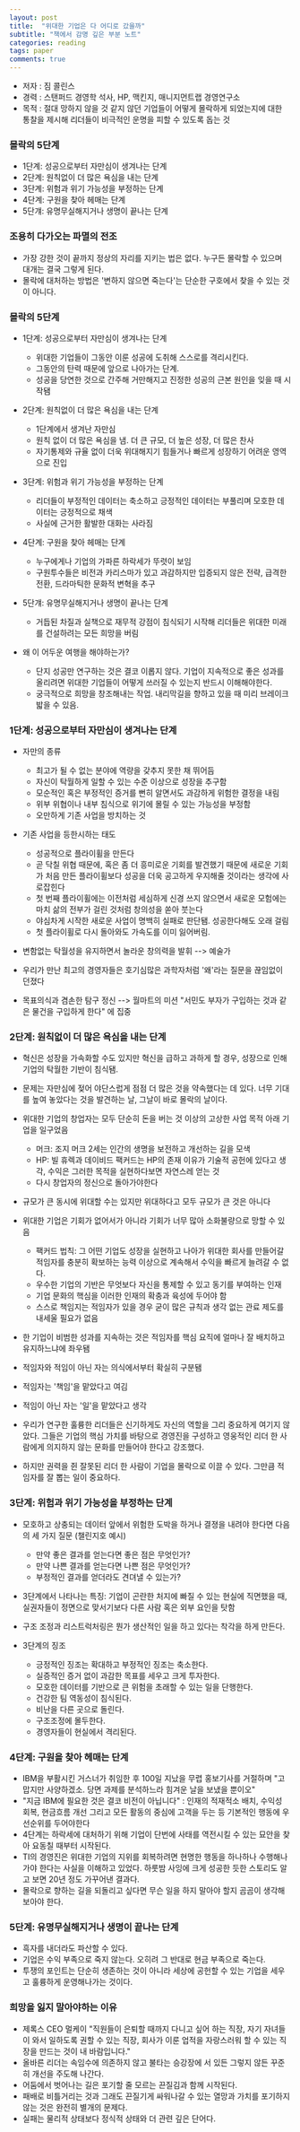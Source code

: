 ```yaml
---
layout: post
title:  "위대한 기업은 다 어디로 갔을까"
subtitle: "책에서 감명 깊은 부분 노트"
categories: reading
tags: paper
comments: true
---
```


- 저자 : 짐 콜린스
- 경력 : 스탠퍼드 경영학 석사, HP, 맥킨지, 매니지먼트랩 경영연구소
- 목적 : 절대 망하지 않을 것 같지 않던 기업들이 어떻게 몰락하게 되었는지에 대한 통찰을 제시해 리더들이 비극적인 운명을 피할 수 있도록 돕는 것

### 몰락의 5단계

- 1단계: 성공으로부터 자만심이 생겨나는 단계
- 2단계: 원칙없이 더 많은 욕심을 내는 단계
- 3단계: 위험과 위기 가능성을 부정하는 단계
- 4단계: 구원을 찾아 헤매는 단계
- 5단걔: 유명무실해지거나 생명이 끝나는 단계


### 조용히 다가오는 파멸의 전조

- 가장 강한 것이 끝까지 정상의 자리를 지키는 법은 없다. 누구든 몰락할 수 있으며 대개는 결국 그렇게 된다.
- 몰락에 대처하는 방법은 '변하지 않으면 죽는다'는 단순한 구호에서 찾을 수 있는 것이 아니다.


### 몰락의 5단계

- 1단계: 성공으로부터 자만심이 생겨나는 단계
  - 위대한 기업들이 그동안 이룬 성공에 도취해 스스로를 격리시킨다.
  - 그동안의 탄력 때문에 앞으로 나아가는 단계.
  - 성공을 당연한 것으로 간주해 거만해지고 진정한 성공의 근본 원인을 잊을 때 시작됌
- 2단계: 원칙없이 더 많은 욕심을 내는 단계
  - 1단계에서 생겨난 자만심
  - 원칙 없이 더 많은 욕심을 냄. 더 큰 규모, 더 높은 성장, 더 많은 찬사
  - 자기통제와 규율 없이 더욱 위대해지기 힘들거나 빠르게 성장하기 어려운 영역으로 진입
- 3단계: 위험과 위기 가능성을 부정하는 단계
  - 리더들이 부정적인 데이터는 축소하고 긍정적인 데이터는 부풀리며 모호한 데이터는 긍정적으로 채색
  - 사실에 근거한 활발한 대화는 사라짐
- 4단계: 구원을 찾아 헤매는 단계
  - 누구에게나 기업의 가파른 하락세가 뚜렷이 보임
  - 구원투수들은 비전과 카리스마가 있고 과감하지만 입증되지 않은 전략, 급격한 전환, 드라마틱한 문화적 변혁을 추구
- 5단걔: 유명무실해지거나 생명이 끝나는 단계
  - 거듭된 차질과 실책으로 재무적 강점이 침식되기 시작해 리더들은 위대한 미래를 건설하려는 모든 희망을 버림

- 왜 이 어두운 여행을 해야하는가?
  - 단지 성공만 연구하는 것은 결코 이롭지 않다. 기업이 지속적으로 좋은 성과를 올리려면 위대한 기업들이 어떻게 쓰러질 수 있는지 반드시 이해해야한다.
  - 궁극적으로 희망을 창조해내는 작업. 내리막길을 향하고 있을 때 미리 브레이크 밟을 수 있음.


### 1단계: 성공으로부터 자만심이 생겨나는 단계

- 자만의 종류
  - 최고가 될 수 없는 분야에 역량을 갖추지 못한 채 뛰어듬
  - 자신이 탁월하게 일할 수 있는 수준 이상으로 성장을 추구함
  - 모순적인 혹은 부정적인 증거를 뻔히 알면서도 과감하게 위험한 결정을 내림
  - 위부 위협이나 내부 침식으로 위기에 몰릴 수 있는 가능성을 부정함
  - 오만하게 기존 사업을 방치하는 것

- 기존 사업을 등한시하는 태도
  - 성공적으로 플라이휠을 만든다
  - 곧 닥칠 위협 때문에, 혹은 좀 더 흥미로운 기회를 발견했기 때문에 새로운 기회가 처음 만든 플라이휠보다 성공을 더욱 공고하게 우지해줄 것이라는 생각에 사로잡힌다
  - 첫 번째 플라이휠에는 이전처럼 세심하게 신경 쓰지 않으면서 새로운 모험에는 마치 삶의 전부가 걸린 것처럼 창의성을 쏟아 붓는다
  - 야심차게 시작한 새로운 사업이 명백히 실패로 판단됌. 성공한다해도 오래 걸림
  - 첫 플라이휠로 다시 돌아와도 가속도를 이미 잃어버림.

- 변함없는 탁월성을 유지하면서 놀라운 창의력을 발휘 --> 예술가
- 우리가 만난 최고의 경영자들은 호기심많은 과학자처럼 '왜'라는 질문을 끊임없이 던졌다
- 목표의식과 겸손한 탐구 정신 --> 월마트의 미션 "서민도 부자가 구입하는 것과 같은 물건을 구입하게 한다" 에 집중

### 2단계: 원칙없이 더 많은 욕심을 내는 단계

- 혁신은 성장을 가속화할 수도 있지만 혁신을 급하고 과하게 할 경우, 성장으로 인해 기업의 탁월한 기반이 침식됌.
- 문제는 자만심에 젖어 야단스럽게 점점 더 많은 것을 약속했다는 데 있다. 너무 기대를 높여 놓았다는 것을 발견하는 날, 그날이 바로 몰락의 날이다.

- 위대한 기업의 창업자는 모두 단순히 돈을 버는 것 이상의 고상한 사업 목적 아래 기업을 일구었음
  - 머크: 조지 머크 2세는 인간의 생명을 보전하고 개선하는 길을 모색
  - HP: 빌 휴렉과 데이비드 팩커드는 HP의 존재 이유가 기술적 공헌에 있다고 생각, 수익은 그러한 목적을 실현하다보면 자연스레 얻는 것
  - 다시 창업자의 정신으로 돌아가야한다

- 규모가 큰 동시에 위대할 수는 있지만 위대하다고 모두 규모가 큰 것은 아니다
- 위대한 기업은 기회가 없어서가 아니라 기회가 너무 많아 소화불량으로 망할 수 있음
  - 팩커드 법칙: 그 어떤 기업도 성장을 실현하고 나아가 위대한 회사를 만들어갈 적임자를 충분히 확보하는 능력 이상으로 계속해서 수익을 빠르게 늘려갈 수 없다.
  - 우수한 기업의 기반은 무엇보다 자신을 통제할 수 있고 동기를 부여하는 인재
  - 기업 문화의 핵심을 이러한 인재의 확충과 육성에 두어야 함
  - 스스로 책임지는 적임자가 있을 경우 굳이 많은 규칙과 생각 없는 관료 제도를 내세울 필요가 없음

 - 한 기업이 비범한 성과를 지속하는 것은 적임자를 핵심 요직에 얼마나 잘 배치하고 유지하느냐에 좌우됌
  - 적임자와 적임이 아닌 자는 의식에서부터 확실히 구분됌
  - 적임자는 '책임'을 맡았다고 여김
  - 적임이 아닌 자는 '일'을 맡았다고 생각

- 우리가 연구한 훌륭한 리더들은 신기하게도 자신의 역할을 그리 중요하게 여기지 않았다. 그들은 기업의 핵심 가치를 바탕으로 경영진을 구성하고 영웅적인 리더 한 사람에게 의지하지 않는 문화를 만들어야 한다고 강조했다.
- 하지만 권력을 쥔 잘못된 리더 한 사람이 기업을 몰락으로 이끌 수 있다. 그만큼 적임자를 잘 뽑는 일이 중요하다.


### 3단계: 위험과 위기 가능성을 부정하는 단계

- 모호하고 상충되는 데이터 앞에서 위험한 도박을 하거나 결졍을 내려야 한다면 다음의 세 가지 질문 (챌린지호 예시)
  - 만약 좋은 결과를 얻는다면 좋은 점은 무엇인가?
  - 만약 나쁜 결과를 얻는다면 나쁜 점은 무엇인가?
  - 부정적인 결과를 얻더라도 견뎌낼 수 있는가?

- 3단계에서 나타나는 특징: 기업이 곤란한 처지에 빠질 수 있는 현실에 직면했을 때, 실권자들이 정면으로 맞서기보다 다른 사람 혹은 외부 요인을 탓함
- 구조 조정과 리스트럭처링은 뭔가 생산적인 일을 하고 있다는 착각을 하게 만든다. 

- 3단계의 징조
  - 긍정적인 징조는 확대하고 부정적인 징조는 축소한다.
  - 실증적인 증거 없이 과감한 목표를 세우고 크게 투자한다.
  - 모호한 데이터를 기반으로 큰 위험을 초래할 수 있는 일을 단행한다.
  - 건강한 팀 역동성이 침식된다.
  - 비난을 다른 곳으로 돌린다.
  - 구조조정에 몰두한다.
  - 경영자들이 현실에서 격리된다.

### 4단계: 구원을 찾아 헤매는 단계

- IBM을 부활시킨 거스너가 취임한 후 100일 지났을 무렵 홍보기사를 거절하며 "고맙지만 사양하겠소. 당면 과제를 분석하느라 힘겨운 날을 보냈을 뿐이오"
- "지금 IBM에 필요한 것은 결코 비전이 아닙니다" : 인재의 적재적소 배치, 수익성 회복, 현금흐름 개선 그리고 모든 활동의 중심에 고객을 두는 등 기본적인 행동에 우선순위를 두어야한다
- 4단계는 하락세에 대처하기 위해 기업이 단번에 사태를 역전시킬 수 있는 묘안을 찾아 요동칠 때부터 시작된다.
- TI의 경영진은 위대한 기업의 지위를 회복하려면 현명한 행동을 하나하나 수행해나가야 한다는 사실을 이해하고 있었다. 하룻밤 사잉에 크게 성공한 듯한 스토리도 알고 보면 20년 정도 가꾸어낸 결과다.
- 몰락으로 향하는 길을 되돌리고 싶다면 무슨 일을 하지 말아야 할지 곰곰이 생각해보아야 한다.

### 5단계: 유명무실해지거나 생명이 끝나는 단계

- 흑자를 내더라도 파산할 수 있다.
- 기업은 수익 부족으로 죽지 않는다. 오히려 그 반대로 현금 부족으로 죽는다.
- 투쟁의 포인트는 단순히 생존하는 것이 아니라 세상에 공헌할 수 있는 기업을 세우고 훌륭하게 운영해나가는 것이다.

### 희망을 잃지 말아야하는 이유
- 제록스 CEO 멀케이 "직원들이 은퇴할 때까지 다니고 싶어 하는 직장, 자기 자녀들이 와서 일하도록 권할 수 있는 직장, 회사가 이룬 업적을 자랑스러워 할 수 있는 직장을 만드는 것이 내 바람입니다."
- 올바른 리더는 속임수에 의존하지 않고 불타는 승강장에 서 있든 그렇지 않든 꾸준히 개선을 주도해 나간다.
- 어둠에서 벗어나는 길은 포기할 줄 모르는 끈질김과 함께 시작된다. 
- 패배로 비틀거리는 것과 그래도 끈질기게 싸워나갈 수 있는 열망과 가치를 포기하지 않는 것은 완전히 별개의 문제다. 
- 실패는 물리적 상태보다 정식적 상태와 더 관련 깊은 단어다.